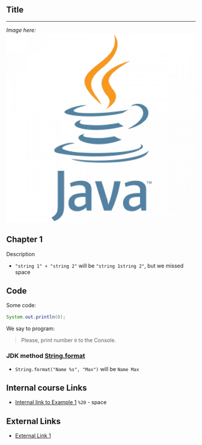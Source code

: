 ## Title

---

_Image here:_  
![sd](img.png)

## Chapter 1

Description

- `"string 1" + "string 2"` will be `"string 1string 2"`, but we missed space

## Code

Some code:
```java
System.out.println(0);
```
We say to program:
> Please, print number `0` to the Console.

### JDK method [String.format](psi_element://java.lang.String#format)

- `String.format("Name %s", "Max")` will be `Name Max`

## Internal course Links
- [Internal link to Example 1](course://Template/Task/Example%201) `%20` - space

## External Links

- [External Link 1](https://javarush.ru/quests/lectures/questmultithreading.level10.lecture03)